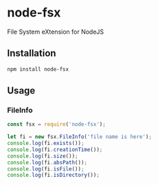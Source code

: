 # node-fsx
File System eXtension for NodeJS

## Installation

```bash
npm install node-fsx
```

## Usage
### FileInfo

```javascript
const fsx = require('node-fsx');

let fi = new fsx.FileInfo('file name is here');
console.log(fi.exists());
console.log(fi.creationTime());
console.log(fi.size());
console.log(fi.absPath());
console.log(fi.isFile());
console.log(fi.isDirectory());
```
